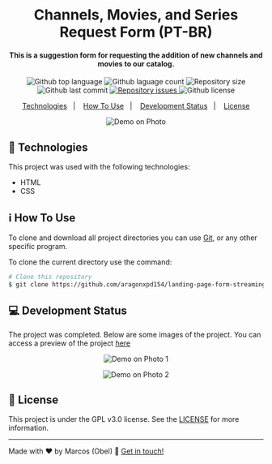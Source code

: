 <h1 align="center">Channels, Movies, and Series Request Form (PT-BR)</h1>

<h4 align="center">

This is a suggestion form for requesting the addition of new channels and movies to our catalog.

</h4>

<p align="center">
<img alt="Github top language" src="https://img.shields.io/github/languages/top/aragonxpd154/landing-page-form-streaming">
<img alt="Github laguage count" src="https://img.shields.io/github/languages/count/aragonxpd154/landing-page-form-streaming">
<img alt="Repository size" src="https://img.shields.io/github/repo-size/aragonxpd154/landing-page-form-streaming">
<img alt="Github last commit" src="https://img.shields.io/github/last-commit/aragonxpd154/landing-page-form-streaming">
<a href="https://github.com/aragonxpd154/landing-page-form-streaming/issues">
<img alt="Repository issues" src="https://img.shields.io/github/issues/aragonxpd154/landing-page-form-streaming"> </a>
<img alt="Github license" src="https://img.shields.io/github/license/aragonxpd154/landing-page-form-streaming">
</a>
</p>

<p align="center">
<a href="#rocket-technologies">Technologies</a>&nbsp;&nbsp;&nbsp;|&nbsp;&nbsp;&nbsp;
<a href="#information_source">How To Use</a>&nbsp;&nbsp;&nbsp;|&nbsp;&nbsp;&nbsp;
<a href="#status">Development Status</a>&nbsp;&nbsp;&nbsp;|&nbsp;&nbsp;&nbsp;
<a href="#memo-license">License</a>
</p>

<p align="center">
<img alt="Demo on Photo" src="#">
</p>

## :rocket: Technologies

This project was used with the following technologies:

- HTML
- CSS

## :information_source: How To Use

To clone and download all project directories you can use [Git](https://git-scm.com), or any other specific program.

To clone the current directory use the command:

```bash
# Clone this repository
$ git clone https://github.com/aragonxpd154/landing-page-form-streaming
```

## 💻 Development Status

The project was completed. Below are some images of the project. You can access a preview of the project [here](https://aragonxpd154.github.io/landing-page-form-streaming/)

<p align="center">
<img alt="Demo on Photo 1" src="#">
</p>

<p align="center">
<img alt="Demo on Photo 2" src="#">
</p>

## :memo: License

This project is under the GPL v3.0 license. See the [LICENSE](https://github.com/aragonxpd154/landing-page-form-streaming/blob/main/LICENSE) for more information.

---

Made with ♥ by Marcos (Obel) :wave: [Get in touch!](https://www.linkedin.com/in/marcosobel)